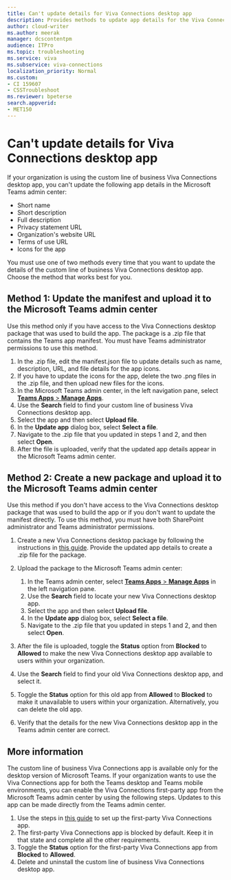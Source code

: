 ```yaml
---
title: Can't update details for Viva Connections desktop app 
description: Provides methods to update app details for the Viva Connections desktop app.
author: cloud-writer
ms.author: meerak
manager: dcscontentpm
audience: ITPro 
ms.topic: troubleshooting 
ms.service: viva
ms.subservice: viva-connections
localization_priority: Normal
ms.custom: 
- CI 159607
- CSSTroubleshoot
ms.reviewer: bpeterse
search.appverid: 
- MET150
---
```


# Can't update details for Viva Connections desktop app

If your organization is using the custom line of business Viva Connections desktop app, you can't update the following app details in the Microsoft Teams admin center:

- Short name
- Short description
- Full description
- Privacy statement URL
- Organization's website URL
- Terms of use URL
- Icons for the app

You must use one of two methods every time that you want to update the details of the custom line of business Viva Connections desktop app. Choose the method that works best for you.

## Method 1: Update the manifest and upload it to the Microsoft Teams admin center

Use this method only if you have access to the Viva Connections desktop package that was used to build the app. The package is a .zip file that contains the Teams app manifest. You must have Teams administrator permissions to use this method.

1. In the .zip file, edit the manifest.json file to update details such as name, description, URL, and file details for the app icons.
2. If you have to update the icons for the app, delete the two .png files in the .zip file, and then upload new files for the icons.
3. In the Microsoft Teams admin center, in the left navigation pane, select [**Teams Apps** > **Manage Apps**](https://admin.teams.microsoft.com/policies/manage-apps).
4. Use the **Search** field to find your custom line of business Viva Connections desktop app.
5. Select the app and then select **Upload file**.  
6. In the **Update app** dialog box, select **Select a file**.
7. Navigate to the .zip file that you updated in steps 1 and 2, and then select **Open**.
8. After the file is uploaded, verify that the updated app details appear in the Microsoft Teams admin center.

## Method 2: Create a new package and upload it to the Microsoft Teams admin center

Use this method if you don't have access to the Viva Connections desktop package that was used to build the app or if you don't want to update the manifest directly. To use this method, you must have both SharePoint administrator and Teams administrator permissions.

1. Create a new Viva Connections desktop package by following the instructions in [this guide](/sharepoint/viva-connections-desktop#step-by-step-guide-to-setting-up-viva-connections-desktop-only). Provide the updated app details to create a .zip file for the package.
2. Upload the package to the Microsoft Teams admin center:

   1. In the Teams admin center, select [**Teams Apps** > **Manage Apps**](https://admin.teams.microsoft.com/policies/manage-apps) in the left navigation pane.
   2. Use the **Search** field to locate your new Viva Connections desktop app.
   3. Select the app and then select **Upload file**.
   4. In the **Update app** dialog box, select **Select a file**.
   5. Navigate to the .zip file that you updated in steps 1 and 2, and then select **Open**.

3. After the file is uploaded, toggle the **Status** option from **Blocked** to **Allowed** to make the new Viva Connections desktop app available to users within your organization.
4. Use the **Search** field to find your old Viva Connections desktop app, and select it.
5. Toggle the **Status** option for this old app from **Allowed** to **Blocked** to make it unavailable to users within your organization. Alternatively, you can delete the old app.  
6. Verify that the details for the new Viva Connections desktop app in the Teams admin center are correct.  

## More information

The custom line of business Viva Connections app is available only for the desktop version of Microsoft Teams. If your organization wants to use the Viva Connections app for both the Teams desktop and Teams mobile environments, you can enable the Viva Connections first-party app from the Microsoft Teams admin center by using the following steps. Updates to this app can be made directly from the Teams admin center.

1. Use the steps in [this guide](/connections/guide-to-setting-up-viva-connections#step-6-enable-the-viva-connections-app-in-the-microsoft-teams-admin-center) to set up the first-party Viva Connections app.
2. The first-party Viva Connections app is blocked by default. Keep it in that state and complete all the other requirements.
3. Toggle the **Status** option for the first-party Viva Connections app from **Blocked** to **Allowed**.
4. Delete and uninstall the custom line of business Viva Connections desktop app.
